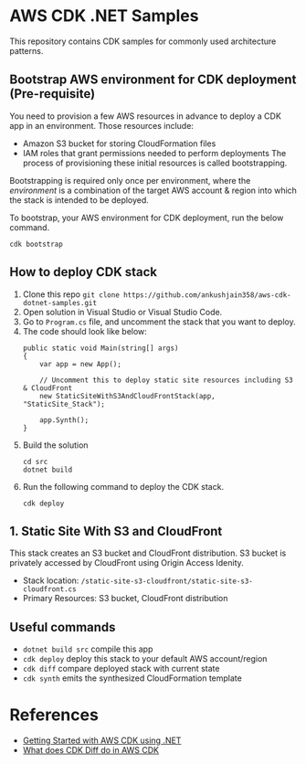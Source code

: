 # AWS CDK .NET Samples

This repository contains CDK samples for commonly used architecture patterns.

## Bootstrap AWS environment for CDK deployment (Pre-requisite)
You need to provision a few AWS resources in advance to deploy a CDK app in an environment. Those resources include:
- Amazon S3 bucket for storing CloudFormation files
- IAM roles that grant permissions needed to perform deployments
The process of provisioning these initial resources is called bootstrapping.

Bootstrapping is required only once per environment, where the *environment* is a combination of the target AWS account & region into which the stack is intended to be deployed.

To bootstrap, your AWS environment for CDK deployment, run the below command.
```
cdk bootstrap
```

## How to deploy CDK stack
1. Clone this repo `git clone https://github.com/ankushjain358/aws-cdk-dotnet-samples.git`
2. Open solution in Visual Studio or Visual Studio Code.
3. Go to `Program.cs` file, and uncomment the stack that you want to deploy.
4. The code should look like below:
    ```
    public static void Main(string[] args)
    {
        var app = new App();
            
        // Uncomment this to deploy static site resources including S3 & CloudFront
        new StaticSiteWithS3AndCloudFrontStack(app, "StaticSite_Stack");
            
        app.Synth();
    }
    ```
5. Build the solution
    ```
    cd src
    dotnet build
    ```
4. Run the following command to deploy the CDK stack.
    ```
    cdk deploy
    ```


## 1. Static Site With S3 and CloudFront
This stack creates an S3 bucket and CloudFront distribution. S3 bucket is privately accessed by CloudFront using Origin Access Idenity.

- Stack location: `/static-site-s3-cloudfront/static-site-s3-cloudfront.cs`
- Primary Resources: S3 bucket, CloudFront distribution


## Useful commands

* `dotnet build src` compile this app
* `cdk deploy`       deploy this stack to your default AWS account/region
* `cdk diff`         compare deployed stack with current state
* `cdk synth`        emits the synthesized CloudFormation template

# References
- [Getting Started with AWS CDK using .NET](https://coderjony.com/blogs/getting-started-with-aws-cdk-using-net)
- [What does CDK Diff do in AWS CDK](https://bobbyhadz.com/blog/what-does-cdk-diff-do)